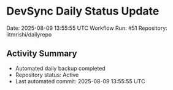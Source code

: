 # DevSync Daily Status Update
Date: 2025-08-09 13:55:55 UTC
Workflow Run: #51
Repository: iitmrishi/dailyrepo

## Activity Summary
- Automated daily backup completed
- Repository status: Active
- Last automated commit: 2025-08-09 13:55:55 UTC
